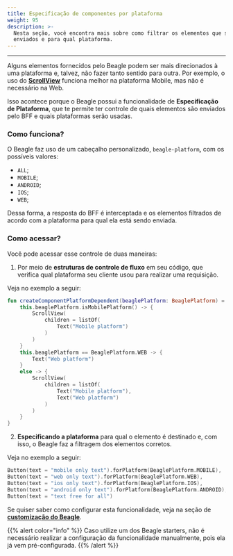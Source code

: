 ```yaml
---
title: Especificação de componentes por plataforma
weight: 95
description: >-
  Nesta seção, você encontra mais sobre como filtrar os elementos que são
  enviados e para qual plataforma.
---
```


---

Alguns elementos fornecidos pelo Beagle podem ser mais direcionados à uma plataforma e, talvez, não fazer tanto sentido para outra. Por exemplo, o uso do [**ScrollView**](/pt/docs/api/components/layout/scrollview) funciona melhor na plataforma Mobile, mas não é necessário na Web. 

Isso acontece porque o Beagle possui  a funcionalidade de **Especificação de Plataforma**, que te permite ter controle de quais elementos são enviados pelo BFF e quais plataformas serão usadas. 

### Como funciona?

O Beagle faz uso de um cabeçalho personalizado, `beagle-platform`**,** com os possíveis valores: 

* `ALL`;
* `MOBILE`;
* `ANDROID`;
* `IOS`;
* `WEB`;

Dessa forma, a resposta do BFF é interceptada e os elementos filtrados de acordo com a plataforma para qual ela está sendo enviada.

### Como acessar?

Você pode acessar esse controle de duas maneiras: 

1. Por meio de **estruturas de controle de fluxo** em seu código, que verifica qual plataforma seu cliente usou para realizar uma requisição. 

Veja no exemplo a seguir:

```kotlin
fun createComponentPlatformDependent(beaglePlatform: BeaglePlatform) = when {
    this.beaglePlatform.isMobilePlatform() -> {
        ScrollView(
            children = listOf(
                Text("Mobile platform")
            )
        )
    }
    this.beaglePlatform == BeaglePlatform.WEB -> {
        Text("Web platform")
    }
    else -> {
        ScrollView(
            children = listOf(
                Text("Mobile platform"),
                Text("Web platform")
            )
        )
    }
}
```

 2. **Especificando a plataforma** para qual o elemento é destinado e, com isso, o Beagle faz a filtragem dos elementos corretos. 

Veja no exemplo a seguir: 

```kotlin
Button(text = "mobile only text").forPlatform(BeaglePlatform.MOBILE),
Button(text = "web only text").forPlatform(BeaglePlatform.WEB),
Button(text = "ios only text").forPlatform(BeaglePlatform.IOS),
Button(text = "android only text").forPlatform(BeaglePlatform.ANDROID),
Button(text = "text free for all")
```

Se quiser saber como configurar esta funcionalidade, veja na seção de [**customização do Beagle**](/pt/docs/recursos/customização/beagle-para-backend). 

{{% alert color="info" %}}
Caso utilize um dos Beagle starters, não é necessário realizar a configuração da funcionalidade manualmente, pois ela já vem pré-configurada.
{{% /alert %}}
